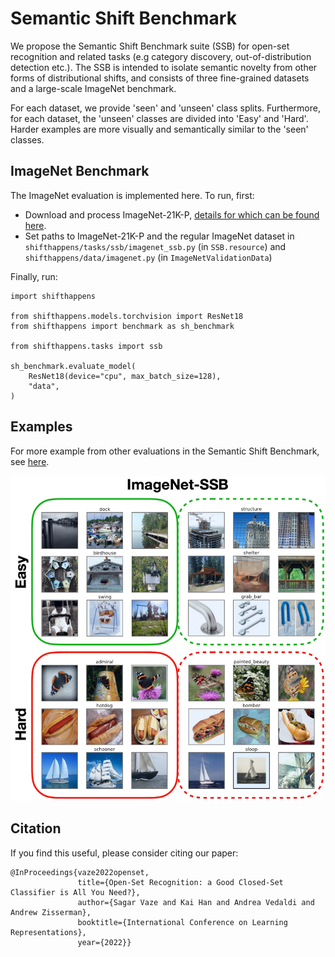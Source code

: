# Semantic Shift Benchmark

We propose the Semantic Shift Benchmark suite (SSB) for open-set recognition and related tasks (e.g category discovery, out-of-distribution detection etc.). The SSB is intended to isolate semantic novelty from other forms of distributional shifts, and consists of three fine-grained datasets and a large-scale ImageNet benchmark.

For each dataset, we provide 'seen' and 'unseen' class splits. Furthermore, for each dataset, the 'unseen' classes are divided into 'Easy' and 'Hard'. Harder examples are more visually and semantically similar to the 'seen' classes.

## ImageNet Benchmark

The ImageNet evaluation is implemented here. To run, first: 
* Download and process ImageNet-21K-P, [details for which can be found here](https://github.com/Alibaba-MIIL/ImageNet21K). 
* Set paths to ImageNet-21K-P and the regular ImageNet dataset in ```shifthappens/tasks/ssb/imagenet_ssb.py``` (in ```SSB.resource```) and ```shifthappens/data/imagenet.py``` (in ```ImageNetValidationData```)

Finally, run:

```
import shifthappens

from shifthappens.models.torchvision import ResNet18
from shifthappens import benchmark as sh_benchmark

from shifthappens.tasks import ssb

sh_benchmark.evaluate_model(
    ResNet18(device="cpu", max_batch_size=128),
    "data",
)
```

## Examples

For more example from other evaluations in the Semantic Shift Benchmark, see [here](https://www.robots.ox.ac.uk/~vgg/research/osr/#ssb_suite).

![image](assets/ssb_imagenet.png)

## Citation

If you find this useful, please consider citing our paper:
```
@InProceedings{vaze2022openset,
               title={Open-Set Recognition: a Good Closed-Set Classifier is All You Need?},
               author={Sagar Vaze and Kai Han and Andrea Vedaldi and Andrew Zisserman},
               booktitle={International Conference on Learning Representations},
               year={2022}}
```
